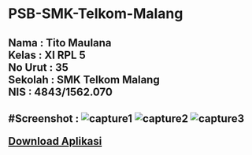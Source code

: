 # PSB-SMK-Telkom-Malang

<h2>Nama : Tito Maulana<br>
Kelas : XI RPL 5<br>
No Urut : 35<br>
Sekolah : SMK Telkom Malang<br>
NIS : 4843/1562.070<h2>


#Screenshot :
![capture1](https://cloud.githubusercontent.com/assets/21335132/19879096/e56a09d4-a021-11e6-8cc1-055ff2c68ff2.PNG)
![capture2](https://cloud.githubusercontent.com/assets/21335132/19879097/e911edc2-a021-11e6-90c6-e6ee1f594eb8.PNG)
![capture3](https://cloud.githubusercontent.com/assets/21335132/19879099/eba97c08-a021-11e6-9eb4-6965e939cd28.PNG)

[Download Aplikasi](https://drive.google.com/open?id=0Bw0oQ7yUkEa7MVdPbEE1WTRZM0k)
